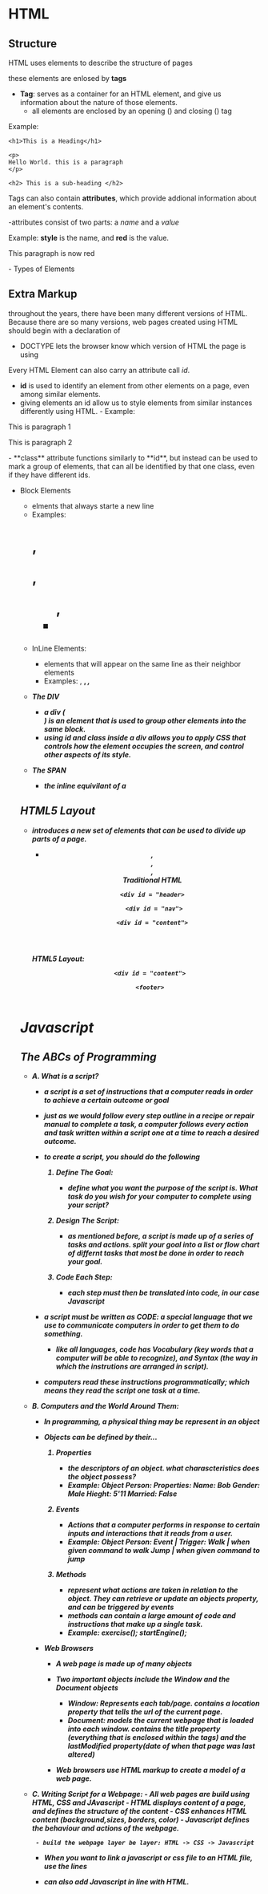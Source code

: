 # HTML

## Structure

HTML uses elements to describe the structure of pages

these elements are enlosed by **tags**

- **Tag**: serves as a container for an HTML element, and give us information about the nature of those elements.
  - all elements are enclosed by an opening (<tag>) and closing (</tag>) tag

Example:

<html>
    <body>

    <h1>This is a Heading</h1>

    <p>
    Hello World. this is a paragraph
    </p>

    <h2> This is a sub-heading </h2>

 </body>
 </html>

Tags can also contain **attributes**, which provide addional information
about an element's contents.

-attributes consist of two parts: a _name_ and a _value_

Example: **style** is the name, and **red** is the value.

<p style = "red"> This paragraph is now red<p>
- Types of Elements

## Extra Markup

throughout the years, there have been many different versions of HTML.
Because there are so many versions, web pages created using HTML
should begin with a declaration of _<DOCTYPE>_

- DOCTYPE lets the browser know which version of HTML the page is using

Every HTML Element can also carry an attribute call _id_.

- **id** is used to identify an element from other elements on a page, even
  among similar elements.
- giving elements an id allow us to style elements from similar instances differently using HTML. - Example:
<html>
<body>
   <p id = "para1"> This is paragraph 1 </p>
   <p id = "para2"> This is paragraph 2</p>
   </body>
   </html>
- **class** attribute functions similarly to **id**, but instead can be used
  to mark a group of elements, that can all be identified by that one class, even
  if they have different ids.

- Block Elements
  - elments that always starte a new line
  - Examples: <h1> , <p>, <ul>, <li>
- InLine Elements:

  - elements that will appear on the same line as their neighbor elements
  - Examples: <a> , <b> , <em>, <img>

- The DIV

  - a **div** (<div> </div>) is an element that is used to group other elements into the same block.
  - using **id** and **class** inside a div allows you to apply CSS that controls how the element occupies the screen, and control other aspects of its style.

- The SPAN
  - the inline equivilant of a <div>

## HTML5 Layout

- introduces a new set of elements that can be used to divide up parts of a page.

  - <header> , <nav> , <article>, <footer>
    Traditional HTML
    <html> 
    <div id = "page">

        <div id = "header>

         <div id = "nav">

        <div id = "content">

    <div class = "article">
    </html>

  HTML5 Layout:
    <html>
    <div id = "page">
        <header>
        <nav>

        <div id = "content">

        <footer>

    </html>

# Javascript

## The ABCs of Programming

- A. What is a script?

  - a script is a set of instructions that a computer reads in order to achieve a certain outcome or goal

  - just as we would follow every step outline in a recipe or repair manual to complete a task, a computer follows every action and task written within a script one at a time to reach a desired outcome.

  - to create a script, you should do the following

    1. Define The Goal:

       - define what you want the purpose of the script is. What task do you wish
         for your computer to complete using your script?

    2. Design The Script:

       - as mentioned before, a script is made up of a series of tasks and actions. split your goal into a list or flow chart of differnt tasks
         that most be done in order to reach your goal.

    3. Code Each Step:
       - each step must then be translated into code, in our case _Javascript_

  - a script must be written as _CODE_: a special language that we use to communicate computers in order to get them to do something.
    - like all languages, code has **Vocabulary** (key words that a computer will be able to recognize), and **Syntax** (the way in which the instrutions are arranged in script).
  - computers read these instructions **programmatically**; which means they read the script one task at a time.

- B. Computers and the World Around Them:

  - In programming, a physical thing may be represent in an **object**
  - Objects can be defined by their...

    1. Properties
       - the descriptors of an object. what charascteristics does the object possess?
       - Example:
         Object Person:
         Properties:
         Name: Bob
         Gender: Male
         Hieght: 5'11
         Married: False
    2. Events

       - Actions that a computer performs in response to certain inputs
         and interactions that it reads from a user.
       - Example:
         Object Person:
         Event | Trigger:
         Walk | when given command to walk
         Jump | when given command to jump

    3. Methods
       - represent what actions are taken in relation to the object. They can
         retrieve or update an objects property, and can be triggered by events
       - methods can contain a large amount of code and instructions that
         make up a single task.
       - Example:
         exercise();
         startEngine();

  - Web Browsers

    - A web page is made up of many objects
    - Two important objects include the **Window** and the **Document** objects

      - Window: Represents each tab/page. contains a _location_ property that tells
        the url of the current page.
      - Document: models the current webpage that is loaded into each window. contains
        the _title_ property (everything that is enclosed within the <title></title> tags)
        and the _lastModified_ property(date of when that page was last altered)

    - Web browsers use HTML markup to create a model of a web page.

- C. Writing Script for a Webpage: - All web pages are build using HTML, CSS and JAvascript - HTML displays content of a page, and defines the structure of the content - CSS enhances HTML content (background,sizes, borders, color) - Javascript defines the behaviour and actions of the webpage.

       - build the webpage layer be layer: HTML -> CSS -> Javascript

  - When you want to link a javascript or css file to an HTML file, use the lines
      <html> 
      <link rel = "stylesheet1" href = "css/stylesheet1.css"/>
      <script src = "js/javaconent.js"></script>
      </html>

  - can also add Javascript in line with HTML.
      <html>
          <script> 
              document.write('<h3> Welcome! </h3>');
          </script>
      </html>
